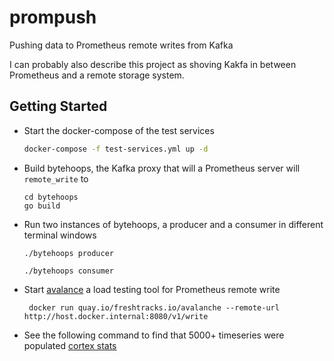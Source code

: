 # prompush
Pushing data to Prometheus remote writes from Kafka 

I can probably also describe this project as shoving Kakfa in between  Prometheus and a remote storage system.

## Getting Started
* Start the docker-compose of the test services
    ```sh
    docker-compose -f test-services.yml up -d
    ```
* Build bytehoops, the Kafka proxy that will a Prometheus server will `remote_write` to
    ```shell
    cd bytehoops
    go build
    ```
* Run two instances of bytehoops, a producer and a consumer in different terminal windows
  ```shell
  ./bytehoops producer
  ```
  ```shell
  ./bytehoops consumer
  ```
* Start [avalance](https://github.com/open-fresh/avalanche) a load testing tool for Prometheus remote write
    ```shell
     docker run quay.io/freshtracks.io/avalanche --remote-url http://host.docker.internal:8080/v1/write
    ```
* See the following command to find that 5000+ timeseries were populated [cortex stats](http://localhost:9009/distributor/all_user_stats)